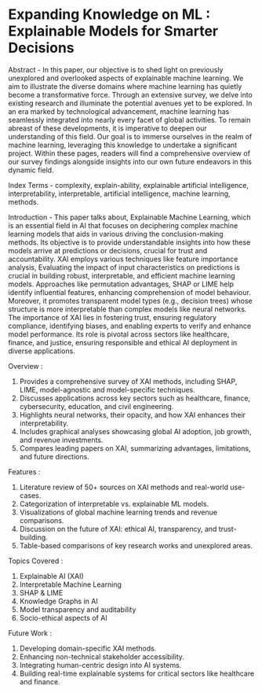 # Expanding Knowledge on ML : Explainable Models for Smarter Decisions

Abstract - In this paper, our objective is to shed light on previously unexplored and overlooked aspects of explainable machine learning. We aim to illustrate the diverse domains where machine learning has quietly become a transformative force. Through an extensive survey, we delve into existing research and illuminate the potential avenues yet to be explored. In an era marked by technological advancement, machine learning has seamlessly integrated into nearly every facet of global activities. To remain abreast of these developments, it is imperative to deepen our understanding of this field. Our goal is to immerse ourselves in the realm of machine learning, leveraging this knowledge to undertake a significant project. Within these pages, readers will find a comprehensive overview of our survey findings alongside insights into our own future endeavors in this dynamic field. 

Index Terms - complexity, explain-ability, explainable artificial intelligence, interpretability, interpretable, artificial intelligence, machine learning, methods. 

Introduction - This paper talks about, Explainable Machine Learning, which is an essential field in AI that focuses on deciphering complex machine learning models that aids in various driving the conclusion-making methods. Its objective is to provide understandable insights into how these models arrive at predictions or decisions, crucial for trust and accountability. XAI employs various techniques like feature importance analysis, Evaluating the impact of  input characteristics on predictions is crucial in building robust, interpretable, and efficient machine learning models. Approaches like permutation advantages, SHAP or LIME help identify influential features, enhancing comprehension of model behaviour. Moreover, it promotes transparent model types (e.g., decision trees) whose structure is more interpretable than complex models like neural networks. The importance of XAI lies in fostering trust, ensuring regulatory compliance, identifying biases, and enabling experts to verify and enhance  model performance. Its role is pivotal across sectors like healthcare, finance, and justice, ensuring responsible and ethical AI deployment in diverse applications. 

Overview :
1. Provides a comprehensive survey of XAI methods, including SHAP, LIME, model-agnostic and model-specific techniques.
2. Discusses applications across key sectors such as healthcare, finance, cybersecurity, education, and civil engineering.
3. Highlights neural networks, their opacity, and how XAI enhances their interpretability.
4. Includes graphical analyses showcasing global AI adoption, job growth, and revenue investments.
5. Compares leading papers on XAI, summarizing advantages, limitations, and future directions.

Features :
1. Literature review of 50+ sources on XAI methods and real-world use-cases.
2. Categorization of interpretable vs. explainable ML models.
3. Visualizations of global machine learning trends and revenue comparisons.
4. Discussion on the future of XAI: ethical AI, transparency, and trust-building.
5. Table-based comparisons of key research works and unexplored areas.

Topics Covered :
1. Explainable AI (XAI)
2. Interpretable Machine Learning
3. SHAP & LIME
4. Knowledge Graphs in AI
5. Model transparency and auditability
6. Socio-ethical aspects of AI

Future Work :
1. Developing domain-specific XAI methods.
2. Enhancing non-technical stakeholder accessibility.
3. Integrating human-centric design into AI systems.
4. Building real-time explainable systems for critical sectors like healthcare and finance.


